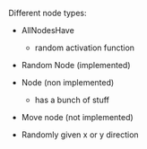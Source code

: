 Different node types:
  - AllNodesHave
    - random activation function

  - Random Node (implemented)
  - Node (non implemented)
    - has a bunch of stuff
  - Move node (not implemented)
   - Randomly given x or y direction
